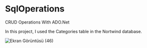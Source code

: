 
# SqlOperations
CRUD Operations With ADO.Net

In this project, I used the Categories table in the Nortwind database. 

![Ekran Görüntüsü (46)](https://user-images.githubusercontent.com/77517629/122823223-c20f6800-d2e7-11eb-87ff-85a027199d03.png)
